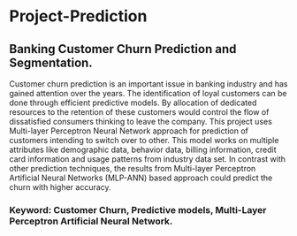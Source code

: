 # Project-Prediction
## Banking Customer Churn Prediction and Segmentation.
Customer churn prediction is an important issue in banking industry and has gained attention over the years. The identification of loyal customers can be done through efficient predictive models. By allocation of dedicated resources to the retention of these customers would control the flow of dissatisfied consumers thinking to leave the company. This project uses Multi-layer Perceptron Neural Network approach for prediction of customers intending to switch over to other. This model works on multiple attributes like demographic data, behavior data, billing information, credit card information and usage patterns from industry data set. In contrast with other prediction techniques, the results from Multi-layer Perceptron Artificial Neural Networks (MLP-ANN) based approach could predict the churn with higher accuracy. 
### Keyword: Customer Churn, Predictive models, Multi-Layer Perceptron Artificial Neural Network.

